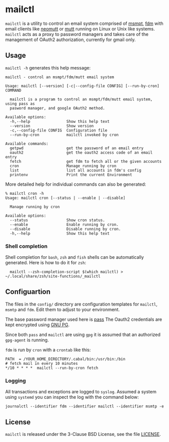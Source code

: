 # mailctl

`mailctl` is a utility to control an email system comprised of
[msmpt](https://marlam.de/msmtp/),
[fdm](https://github.com/nicm/fdm)
with email clients like
[neomutt](https://github.com/neomutt/neomutt)
or
[mutt](http://www.mutt.org/)
running on Linux or Unix like systems. `mailctl` acts as a proxy to password
managers and takes care of the management of OAuth2 authorization, currently
for gmail only.

## Usage

`mailctl -h` generates this help message:

    mailctl - control an msmpt/fdm/mutt email system

    Usage: mailctl [--version] [-c|--config-file CONFIG] [--run-by-cron] COMMAND

      mailctl is a program to control an msmpt/fdm/mutt email system, using pass as
      pasword manager, and google OAuth2 method.

    Available options:
      -h,--help                Show this help text
      --version                Show version
      -c,--config-file CONFIG  Configuration file
      --run-by-cron            mailctl invoked by cron

    Available commands:
      getpwd                   get the password of an email entry
      oauth2                   get the oauth2 access code of an email entry
      fetch                    get fdm to fetch all or the given accounts
      cron                     Manage running by cron
      list                     list all accounts in fdm's config
      printenv                 Print the current Environment

More detailed help for individual commands can also be generated:

    % mailctl cron -h
    Usage: mailctl cron [--status | --enable | --disable]

      Manage running by cron

    Available options:
      --status                 Show cron status.
      --enable                 Enable running by cron.
      --disable                Disable running by cron.
      -h,--help                Show this help text

### Shell completion
 
Shell completion for `bash`, `zsh` and `fish` shells can be automatically
generated. Here is how to do it for `zsh`:

      mailctl --zsh-completion-script $(which mailctl) > ~/.local/share/zsh/site-functions/_mailctl


## Configuartion

The files in the `config/` directory are configuration templates for
`mailctl`, `msmtp` and `fdm`. Edit them to adjust to your environment.

The base password manager used here is
[pass](https://www.passwordstore.org/)
The Oauth2 credentials are kept encrypted using
[GNU PG](https://www.gnupg.org/).

Since both `pass` and `mailctl` are using `gpg` it is assumed that an
authorized `gpg-agent` is running.

`fdm` is run by `cron` with a `crontab` like this:

    PATH  = /YOUR_HOME_DIRECTORY/.cabal/bin:/usr/bin:/bin
    # fetch mail in every 10 minutes
    */10 * * * *  mailctl --run-by-cron fetch


### Logging

All transactions and exceptions are logged to `syslog`. Assumed a system
using `systemd` you can inspect the log with the command below:

    journalctl --identifier fdm --identifier mailctl --identifier msmtp -e


## License

`mailctl` is released under the 3-Clause BSD License, see the file
[LICENSE](LICENSE).

